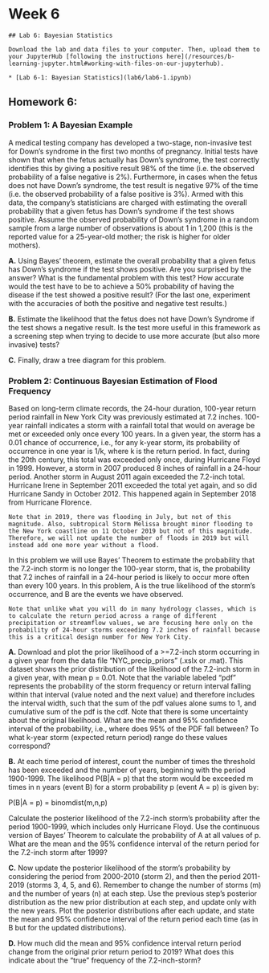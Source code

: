 # Week 6


```note
## Lab 6: Bayesian Statistics

Download the lab and data files to your computer. Then, upload them to your JupyterHub [following the instructions here](/resources/b-learning-jupyter.html#working-with-files-on-our-jupyterhub).

* [Lab 6-1: Bayesian Statistics](lab6/lab6-1.ipynb)

```


## Homework 6: 

### Problem 1: A Bayesian Example

A medical testing company has developed a two-stage, non-invasive test for Down’s syndrome in the first two months of pregnancy. Initial tests have shown that when the fetus actually has Down’s syndrome, the test correctly identifies this by giving a positive result 98% of the time (i.e. the observed probability of a false negative is 2%). Furthermore, in cases when the fetus does not have Down’s syndrome, the test result is negative 97% of the time (i.e. the observed probability of a false positive is 3%). Armed with this data, the company’s statisticians are charged with estimating the overall probability that a given fetus has Down’s syndrome if the test shows positive. Assume the observed probability of Down’s syndrome in a random sample from a large number of observations is about 1 in 1,200 (this is the reported value for a 25-year-old mother; the risk is higher for older mothers).

 **A.** Using Bayes’ theorem, estimate the overall probability that a given fetus has Down’s syndrome if the test shows positive. Are you surprised by the answer? What is the fundamental problem with this test? How accurate would the test have to be to achieve a 50% probability of having the disease if the test showed a positive result? (For the last one, experiment with the accuracies of both the positive and negative test results.)

 **B.** Estimate the likelihood that the fetus does not have Down’s Syndrome if the test shows a negative result. Is the test more useful in this framework as a screening step when trying to decide to use more accurate (but also more invasive) tests?
    
 **C.** Finally, draw a tree diagram for this problem.

 
### Problem 2: Continuous Bayesian Estimation of Flood Frequency
 
Based on long-term climate records, the 24-hour duration, 100-year return period rainfall in New York City was previously estimated at 7.2 inches. 100-year rainfall indicates a storm with a rainfall total that would on average be met or exceeded only once every 100 years. In a given year, the storm has a 0.01 chance of occurrence, i.e., for any k-year storm, its probability of occurrence in one year is 1/k, where k is the return period. In fact, during the 20th century, this total was exceeded only once, during Hurricane Floyd in 1999. However, a storm in 2007 produced 8 inches of rainfall in a 24-hour period. Another storm in August 2011 again exceeded the 7.2-inch total. Hurricane Irene in September 2011 exceeded the total yet again, and so did Hurricane Sandy in October 2012. This happened again in September 2018 from Hurricane Florence. 

```note
Note that in 2019, there was flooding in July, but not of this magnitude. Also, subtropical Storm Melissa brought minor flooding to the New York coastline on 11 October 2019 but not of this magnitude. Therefore, we will not update the number of floods in 2019 but will instead add one more year without a flood.
```

In this problem we will use Bayes’ Theorem to estimate the probability that the 7.2-inch storm is no longer the 100-year storm, that is, the probability that 7.2 inches of rainfall in a 24-hour period is likely to occur more often than every 100 years. In this problem, A is the true likelihood of the storm’s occurrence, and B are the events we have observed. 

```note
Note that unlike what you will do in many hydrology classes, which is to calculate the return period across a range of different precipitation or streamflow values, we are focusing here only on the probability of 24-hour storms exceeding 7.2 inches of rainfall because this is a critical design number for New York City.
```

 **A.** Download and plot the prior likelihood of a >=7.2-inch storm occurring in a given year from the data file “NYC_precip_priors” (.xslx or .mat). This dataset shows the prior distribution of the likelihood of the 7.2-inch storm in a given year, with mean p = 0.01. Note that the variable labeled “pdf” represents the probability of the storm frequency or return interval falling within that interval (value noted and the next value) and therefore includes the interval width, such that the sum of the pdf values alone sums to 1, and cumulative sum of the pdf is the cdf. Note that there is some uncertainty about the original likelihood. What are the mean and 95% confidence interval of the probability, i.e., where does 95% of the PDF fall between? To what k-year storm (expected return period) range do these values correspond?

 **B.** At each time period of interest, count the number of times the threshold has been exceeded and the number of years, beginning with the period 1900-1999. The likelihood P(B|A = p) that the storm would be exceeded m times in n years (event B) for a storm probability p (event A = p) is given by:

P(B|A = p) = binomdist(m,n,p)

 Calculate the posterior likelihood of the 7.2-inch storm’s probability after the period 1900-1999, which includes only Hurricane Floyd. Use the continuous version of Bayes’ Theorem to calculate the probability of A at all values of p. What are the mean and the 95% confidence interval of the return period for the 7.2-inch storm after 1999?
    
 **C.** Now update the posterior likelihood of the storm’s probability by considering the period from 2000-2010 (storm 2), and then the period 2011-2019 (storms 3, 4, 5, and 6). Remember to change the number of storms (m) and the number of years (n) at each step. Use the previous step’s posterior distribution as the new prior distribution at each step, and update only with the new years. Plot the posterior distributions after each update, and state the mean and 95% confidence interval of the return period each time (as in B but for the updated distributions).
    
 **D.** How much did the mean and 95% confidence interval return period change from the original prior return period to 2019? What does this indicate about the “true” frequency of the 7.2-inch-storm?






